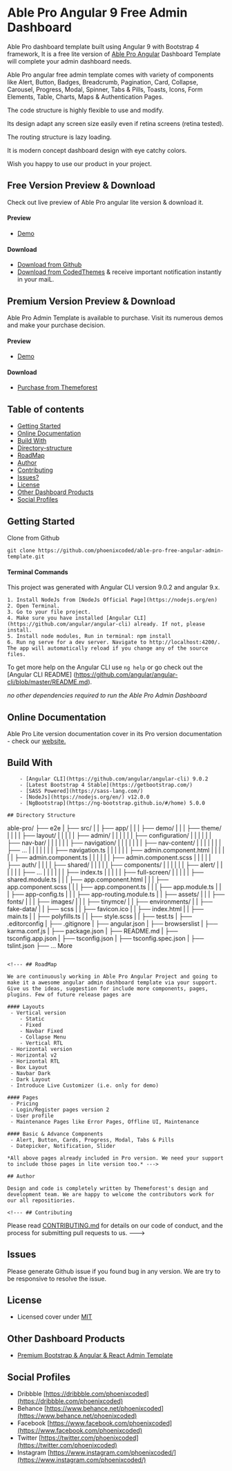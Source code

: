 # Able Pro Angular 9 Free Admin Dashboard

Able Pro dashboard template built using Angular 9 with Bootstrap 4 framework, It is a free lite version of [Able Pro Angular](https://codedthemes.com/item/able-pro-angular-free-admin-dashboard/) Dashboard Template will complete your admin dashboard needs.

<!--- ![Able Pro Angular Free Admin Template Preview Image](...) --->

Able Pro angular free admin template comes with variety of components like Alert, Button, Badges, Breadcrumb, Pagination, Card, Collapse, Carousel, Progress, Modal, Spinner, Tabs & Pills, Toasts, Icons, Form Elements, Table, Charts, Maps & Authentication Pages.

The code structure is highly flexible to use and modify. 

Its design adapt any screen size easily even if retina screens (retina tested).

The routing structure is lazy loading.

It is modern concept dashboard design with eye catchy colors.

Wish you happy to use our product in your project.

## Free Version Preview & Download

Check out live preview of Able Pro angular lite version & download it.

#### Preview

 - [Demo](https://codedthemes.com/item/able-pro-angular-free-admin-dashboard/)

#### Download

 - [Download from Github](https://github.com/phoenixcoded/able-pro-free-angular-admin-template.git)
 - [Download from CodedThemes]( https://codedthemes.com/item/able-pro-angular-free-admin-dashboard/) & receive important notification instantly in your maiL.
 
 ## Premium Version Preview & Download

Able Pro Admin Template is available to purchase. Visit its numerous demos and make your purchase decision.
#### Preview

 - [Demo](http://ableproadmin.com/)

#### Download

 - [Purchase from Themeforest](https://themeforest.net/item/able-pro-responsive-bootstrap-4-admin-template/19300403?s_rank=12)

## Table of contents

 * [Getting Started](#getting-started)
 * [Online Documentation](#online-documentation)
 * [Build With](#build-with)
 * [Directory-structure](#directory-structure)
 * [RoadMap](#roadmap)
 * [Author](#author)
 * [Contributing](#contributing)
 * [Issues?](#issues)
 * [License](#license)
 * [Other Dashboard Products](#other-dashboard-products)
 * [Social Profiles](#social-profiles)
 
## Getting Started

Clone from Github 
```
git clone https://github.com/phoenixcoded/able-pro-free-angular-admin-template.git
```
#### Terminal Commands

This project was generated with Angular CLI version 9.0.2 and angular 9.x.

    1. Install NodeJs from [NodeJs Official Page](https://nodejs.org/en)
    2. Open Terminal.
    3. Go to your file project.
    4. Make sure you have installed [Angular CLI] (https://github.com/angular/angular-cli) already. If not, please install.
    5. Install node modules, Run in terminal: npm install
    6. Run ng serve for a dev server. Navigate to http://localhost:4200/. The app will automatically reload if you change any of the source files.

To get more help on the Angular CLI use `ng help` or go check out the [Angular CLI README] (https://github.com/angular/angular-cli/blob/master/README.md).

*no other dependencies required to run the Able Pro Admin Dashboard*

## Online Documentation

Able Pro Lite version documentation cover in its Pro version documentation - check our [website.](https://able-pro-angular.gitbook.io/able-pro-8-0-angular-documentation/)

## Build With
```
    - [Angular CLI](https://github.com/angular/angular-cli) 9.0.2
    - [Latest Bootstrap 4 Stable](https://getbootstrap.com/)
    - [SASS Powered](https://sass-lang.com/)
    - [NodeJs](https://nodejs.org/en/) v12.0.0
    - [NgBootstrap](https://ng-bootstrap.github.io/#/home) 5.0.0

## Directory Structure
```
able-pro/
├── e2e
|    ├── src/
|   |   ├── app/
|    |   |   ├── demo/
|    |   |   ├── theme/
|    |   |   |   ├── layout/
|    |   |   |   |   ├── admin/
|    |   |   |   |   |   ├── configuration/
|    |   |   |   |   |   ├── nav-bar/
|    |   |   |   |   |   ├── navigation/
|    |   |   |   |   |   |   ├── nav-content/
|    |   |   |   |   |   |   ├── ...
|    |   |   |   |   |   |   ├── navigation.ts
|    |   |   |   |   |   ├── admin.component.html
|    |   |   |   |   |   ├── admin.component.ts
|    |   |   |   |   |   ├── admin.component.scss
|    |   |   |   |   ├── auth/
|    |   |   |   ├── shared/
|    |   |   |   |   ├── components/
|    |   |   |   |   |   ├── alert/
|    |   |   |   |   |   ├── ...
|    |   |   |   |   |   ├── index.ts
|    |   |   |   |   ├── full-screen/
|    |   |   |   |   ├── shared.module.ts
|    |   |   ├── app.component.html
|    |   |   ├── app.component.scss
|    |   |   ├── app.component.ts
|    |   |   ├── app.module.ts
|    |   |   ├── app-config.ts
|    |   |   ├── app-routing.module.ts
|    |   ├── assets/
|    |   |   ├── fonts/
|    |   |   ├── images/
|    |   |   ├── tinymce/
|    |   ├── environments/
|    |   ├── fake-data/
|    |   ├── scss
|    |   ├── favicon.ico
|    |   ├── index.html
|    |   ├── main.ts
|    |   ├── polyfills.ts
|    |   ├── style.scss
|    |   ├── test.ts
|    ├── .editorconfig
|    ├── .gitignore
|    ├── angular.json
|    ├── browserslist
|    ├── karma.conf.js
|    ├── package.json
|    ├── README.md
|    ├── tsconfig.app.json
|    ├── tsconfig.json
|    ├── tsconfig.spec.json
|    ├── tslint.json
├── ... More
```

<!--- ## RoadMap
    
We are continuously working in Able Pro Angular Project and going to make it a awesome angular admin dashboard template via your support. Give us the ideas, suggestion for include more components, pages, plugins. Few of future release pages are
 
#### Layouts 
 - Vertical version
    - Static
    - Fixed
    - Navbar Fixed
    - Collapse Menu
    - Vertical RTL
 - Horizontal version
 - Horizontal v2
 - Horizontal RTL
 - Box Layout
 - Navbar Dark
 - Dark Layout
 - Introduce Live Customizer (i.e. only for demo)
 
#### Pages
 - Pricing
 - Login/Register pages version 2
 - User profile
 - Maintenance Pages like Error Pages, Offline UI, Maintenance

#### Basic & Advance Components
 - Alert, Button, Cards, Progress, Modal, Tabs & Pills
 - Datepicker, Notification, Slider

*All above pages already included in Pro version. We need your support to include those pages in lite version too.* --->

## Author

Design and code is completely written by Themeforest's design and development team. We are happy to welcome the contributors work for our all repositiories.

<!--- ## Contributing
```
Please read [CONTRIBUTING.md](https://github.com/codedthemes/datta-able-bootstrap-dashboard/blob/master/CONTRIBUTING.md) for details on our code of conduct, and the process for submitting pull requests to us. --->

## Issues

Please generate Github issue if you found bug in any version. We are try to be responsive to resolve the issue.

## License

 - Licensed cover under [MIT](https://github.com/phoenixcoded/able-pro-free-angular-admin-template/blob/master/LICENSE)

## Other Dashboard Products

 <!--- - [Free Bootstrap 4 Admin Template](https://codedthemes.com/item/category/freebies/)
 - [Free Angular Dashboard Template](https://codedthemes.com/item/category/freebies/) --->
 - [Premium Bootstrap & Angular & React Admin Template](https://themeforest.net/user/phoenixcoded/portfolio)
 
## Social Profiles

 - Dribbble [https://dribbble.com/phoenixcoded](https://dribbble.com/phoenixcoded)
 - Behance [https://www.behance.net/phoenixcoded](https://www.behance.net/phoenixcoded)
 - Facebook [https://www.facebook.com/phoenixcoded](https://www.facebook.com/phoenixcoded)
 - Twitter [https://twitter.com/phoenixcoded](https://twitter.com/phoenixcoded)
 - Instagram [https://www.instagram.com/phoenixcoded/](https://www.instagram.com/phoenixcoded/)
